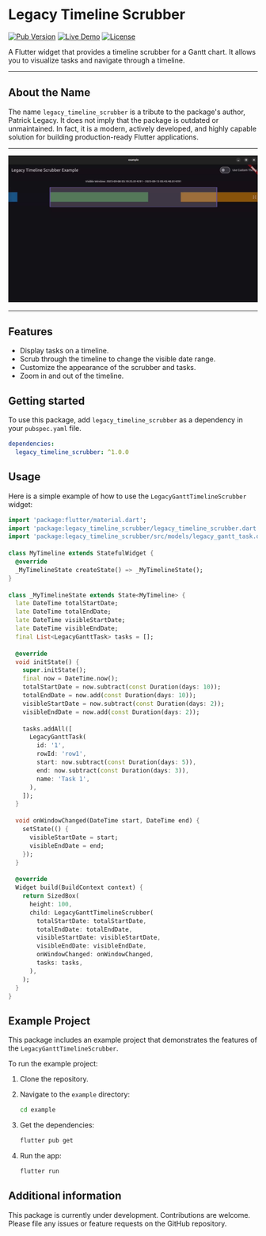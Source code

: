 # Legacy Timeline Scrubber

[![Pub Version](https://img.shields.io/pub/v/legacy_timeline_scrubber)](https://pub.dev/packages/legacy_timeline_scrubber)
[![Live Demo](https://img.shields.io/badge/live-demo-brightgreen)](https://barneysspeedshop.github.io/legacy_timeline_scrubber/)
[![License](https://img.shields.io/badge/license-MIT-blue.svg)](https://opensource.org/licenses/MIT)

A Flutter widget that provides a timeline scrubber for a Gantt chart. It allows you to visualize tasks and navigate through a timeline.

---

## About the Name

The name `legacy_timeline_scrubber` is a tribute to the package's author, Patrick Legacy. It does not imply that the package is outdated or unmaintained. In fact, it is a modern, actively developed, and highly capable solution for building production-ready Flutter applications.

---

![example](https://raw.githubusercontent.com/barneysspeedshop/legacy_timeline_scrubber/main/example.gif)

---

## Features

*   Display tasks on a timeline.
*   Scrub through the timeline to change the visible date range.
*   Customize the appearance of the scrubber and tasks.
*   Zoom in and out of the timeline.

## Getting started

To use this package, add `legacy_timeline_scrubber` as a dependency in your `pubspec.yaml` file.

```yaml
dependencies:
  legacy_timeline_scrubber: ^1.0.0
```

## Usage

Here is a simple example of how to use the `LegacyGanttTimelineScrubber` widget:

```dart
import 'package:flutter/material.dart';
import 'package:legacy_timeline_scrubber/legacy_timeline_scrubber.dart';
import 'package:legacy_timeline_scrubber/src/models/legacy_gantt_task.dart';

class MyTimeline extends StatefulWidget {
  @override
  _MyTimelineState createState() => _MyTimelineState();
}

class _MyTimelineState extends State<MyTimeline> {
  late DateTime totalStartDate;
  late DateTime totalEndDate;
  late DateTime visibleStartDate;
  late DateTime visibleEndDate;
  final List<LegacyGanttTask> tasks = [];

  @override
  void initState() {
    super.initState();
    final now = DateTime.now();
    totalStartDate = now.subtract(const Duration(days: 10));
    totalEndDate = now.add(const Duration(days: 10));
    visibleStartDate = now.subtract(const Duration(days: 2));
    visibleEndDate = now.add(const Duration(days: 2));

    tasks.addAll([
      LegacyGanttTask(
        id: '1',
        rowId: 'row1',
        start: now.subtract(const Duration(days: 5)),
        end: now.subtract(const Duration(days: 3)),
        name: 'Task 1',
      ),
    ]);
  }

  void onWindowChanged(DateTime start, DateTime end) {
    setState(() {
      visibleStartDate = start;
      visibleEndDate = end;
    });
  }

  @override
  Widget build(BuildContext context) {
    return SizedBox(
      height: 100,
      child: LegacyGanttTimelineScrubber(
        totalStartDate: totalStartDate,
        totalEndDate: totalEndDate,
        visibleStartDate: visibleStartDate,
        visibleEndDate: visibleEndDate,
        onWindowChanged: onWindowChanged,
        tasks: tasks,
      ),
    );
  }
}
```

## Example Project

This package includes an example project that demonstrates the features of the `LegacyGanttTimelineScrubber`.

To run the example project:

1.  Clone the repository.
2.  Navigate to the `example` directory:

    ```bash
    cd example
    ```

3.  Get the dependencies:

    ```bash
    flutter pub get
    ```

4.  Run the app:

    ```bash
    flutter run
    ```

## Additional information

This package is currently under development. Contributions are welcome. Please file any issues or feature requests on the GitHub repository.